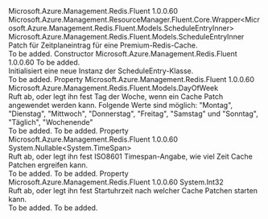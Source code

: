<Type Name="ScheduleEntry" FullName="Microsoft.Azure.Management.Redis.Fluent.Models.ScheduleEntry">
  <TypeSignature Language="C#" Value="public class ScheduleEntry : Microsoft.Azure.Management.ResourceManager.Fluent.Core.Wrapper&lt;Microsoft.Azure.Management.Redis.Fluent.Models.ScheduleEntryInner&gt;" />
  <TypeSignature Language="ILAsm" Value=".class public auto ansi beforefieldinit ScheduleEntry extends Microsoft.Azure.Management.ResourceManager.Fluent.Core.Wrapper`1&lt;class Microsoft.Azure.Management.Redis.Fluent.Models.ScheduleEntryInner&gt;" />
  <TypeSignature Language="DocId" Value="T:Microsoft.Azure.Management.Redis.Fluent.Models.ScheduleEntry" />
  <TypeSignature Language="VB.NET" Value="Public Class ScheduleEntry&#xA;Inherits Wrapper(Of ScheduleEntryInner)" />
  <TypeSignature Language="F#" Value="type ScheduleEntry = class&#xA;    inherit Wrapper&lt;ScheduleEntryInner&gt;" />
  <AssemblyInfo>
    <AssemblyName>Microsoft.Azure.Management.Redis.Fluent</AssemblyName>
    <AssemblyVersion>1.0.0.60</AssemblyVersion>
  </AssemblyInfo>
  <Base>
    <BaseTypeName>Microsoft.Azure.Management.ResourceManager.Fluent.Core.Wrapper&lt;Microsoft.Azure.Management.Redis.Fluent.Models.ScheduleEntryInner&gt;</BaseTypeName>
    <BaseTypeArguments>
      <BaseTypeArgument TypeParamName="!0">Microsoft.Azure.Management.Redis.Fluent.Models.ScheduleEntryInner</BaseTypeArgument>
    </BaseTypeArguments>
  </Base>
  <Interfaces />
  <Docs>
    <summary>
            Patch für Zeitplaneintrag für eine Premium-Redis-Cache.
            </summary>
    <remarks>To be added.</remarks>
  </Docs>
  <Members>
    <Member MemberName=".ctor">
      <MemberSignature Language="C#" Value="public ScheduleEntry (Microsoft.Azure.Management.Redis.Fluent.Models.ScheduleEntryInner inner);" />
      <MemberSignature Language="ILAsm" Value=".method public hidebysig specialname rtspecialname instance void .ctor(class Microsoft.Azure.Management.Redis.Fluent.Models.ScheduleEntryInner inner) cil managed" />
      <MemberSignature Language="DocId" Value="M:Microsoft.Azure.Management.Redis.Fluent.Models.ScheduleEntry.#ctor(Microsoft.Azure.Management.Redis.Fluent.Models.ScheduleEntryInner)" />
      <MemberSignature Language="VB.NET" Value="Public Sub New (inner As ScheduleEntryInner)" />
      <MemberSignature Language="F#" Value="new Microsoft.Azure.Management.Redis.Fluent.Models.ScheduleEntry : Microsoft.Azure.Management.Redis.Fluent.Models.ScheduleEntryInner -&gt; Microsoft.Azure.Management.Redis.Fluent.Models.ScheduleEntry" Usage="new Microsoft.Azure.Management.Redis.Fluent.Models.ScheduleEntry inner" />
      <MemberType>Constructor</MemberType>
      <AssemblyInfo>
        <AssemblyName>Microsoft.Azure.Management.Redis.Fluent</AssemblyName>
        <AssemblyVersion>1.0.0.60</AssemblyVersion>
      </AssemblyInfo>
      <Parameters>
        <Parameter Name="inner" Type="Microsoft.Azure.Management.Redis.Fluent.Models.ScheduleEntryInner" />
      </Parameters>
      <Docs>
        <param name="inner">To be added.</param>
        <summary>
            Initialisiert eine neue Instanz der ScheduleEntry-Klasse.
            </summary>
        <remarks>To be added.</remarks>
      </Docs>
    </Member>
    <Member MemberName="DayOfWeek">
      <MemberSignature Language="C#" Value="public Microsoft.Azure.Management.Redis.Fluent.Models.DayOfWeek DayOfWeek { get; }" />
      <MemberSignature Language="ILAsm" Value=".property instance valuetype Microsoft.Azure.Management.Redis.Fluent.Models.DayOfWeek DayOfWeek" />
      <MemberSignature Language="DocId" Value="P:Microsoft.Azure.Management.Redis.Fluent.Models.ScheduleEntry.DayOfWeek" />
      <MemberSignature Language="VB.NET" Value="Public ReadOnly Property DayOfWeek As DayOfWeek" />
      <MemberSignature Language="F#" Value="member this.DayOfWeek : Microsoft.Azure.Management.Redis.Fluent.Models.DayOfWeek" Usage="Microsoft.Azure.Management.Redis.Fluent.Models.ScheduleEntry.DayOfWeek" />
      <MemberType>Property</MemberType>
      <AssemblyInfo>
        <AssemblyName>Microsoft.Azure.Management.Redis.Fluent</AssemblyName>
        <AssemblyVersion>1.0.0.60</AssemblyVersion>
      </AssemblyInfo>
      <ReturnValue>
        <ReturnType>Microsoft.Azure.Management.Redis.Fluent.Models.DayOfWeek</ReturnType>
      </ReturnValue>
      <Docs>
        <summary>
            Ruft ab, oder legt ihn fest Tag der Woche, wenn ein Cache Patch angewendet werden kann. Folgende Werte sind möglich: "Montag", "Dienstag", "Mittwoch", "Donnerstag", "Freitag", "Samstag" und "Sonntag", "Täglich", "Wochenende"
            </summary>
        <value>To be added.</value>
        <remarks>To be added.</remarks>
      </Docs>
    </Member>
    <Member MemberName="MaintenanceWindow">
      <MemberSignature Language="C#" Value="public Nullable&lt;TimeSpan&gt; MaintenanceWindow { get; }" />
      <MemberSignature Language="ILAsm" Value=".property instance valuetype System.Nullable`1&lt;valuetype System.TimeSpan&gt; MaintenanceWindow" />
      <MemberSignature Language="DocId" Value="P:Microsoft.Azure.Management.Redis.Fluent.Models.ScheduleEntry.MaintenanceWindow" />
      <MemberSignature Language="VB.NET" Value="Public ReadOnly Property MaintenanceWindow As Nullable(Of TimeSpan)" />
      <MemberSignature Language="F#" Value="member this.MaintenanceWindow : Nullable&lt;TimeSpan&gt;" Usage="Microsoft.Azure.Management.Redis.Fluent.Models.ScheduleEntry.MaintenanceWindow" />
      <MemberType>Property</MemberType>
      <AssemblyInfo>
        <AssemblyName>Microsoft.Azure.Management.Redis.Fluent</AssemblyName>
        <AssemblyVersion>1.0.0.60</AssemblyVersion>
      </AssemblyInfo>
      <ReturnValue>
        <ReturnType>System.Nullable&lt;System.TimeSpan&gt;</ReturnType>
      </ReturnValue>
      <Docs>
        <summary>
            Ruft ab, oder legt ihn fest ISO8601 Timespan-Angabe, wie viel Zeit Cache Patchen ergreifen kann.
            </summary>
        <value>To be added.</value>
        <remarks>To be added.</remarks>
      </Docs>
    </Member>
    <Member MemberName="StartHourUtc">
      <MemberSignature Language="C#" Value="public int StartHourUtc { get; }" />
      <MemberSignature Language="ILAsm" Value=".property instance int32 StartHourUtc" />
      <MemberSignature Language="DocId" Value="P:Microsoft.Azure.Management.Redis.Fluent.Models.ScheduleEntry.StartHourUtc" />
      <MemberSignature Language="VB.NET" Value="Public ReadOnly Property StartHourUtc As Integer" />
      <MemberSignature Language="F#" Value="member this.StartHourUtc : int" Usage="Microsoft.Azure.Management.Redis.Fluent.Models.ScheduleEntry.StartHourUtc" />
      <MemberType>Property</MemberType>
      <AssemblyInfo>
        <AssemblyName>Microsoft.Azure.Management.Redis.Fluent</AssemblyName>
        <AssemblyVersion>1.0.0.60</AssemblyVersion>
      </AssemblyInfo>
      <ReturnValue>
        <ReturnType>System.Int32</ReturnType>
      </ReturnValue>
      <Docs>
        <summary>
            Ruft ab, oder legt ihn fest Startuhrzeit nach welcher Cache Patchen starten kann.
            </summary>
        <value>To be added.</value>
        <remarks>To be added.</remarks>
      </Docs>
    </Member>
  </Members>
</Type>